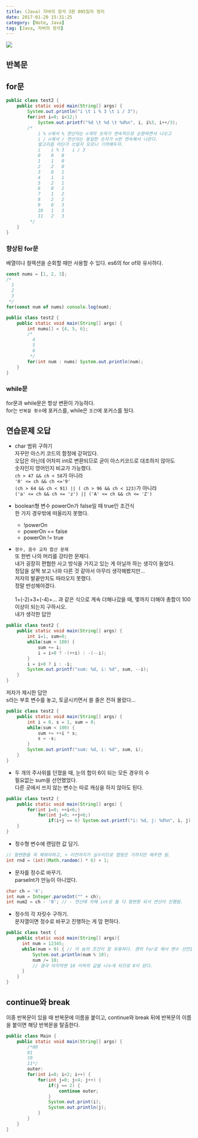 ```yaml
---
title: (Java) 자바의 정석 3판 005일차 정리
date: 2017-01-20 15:31:25
category: [Note, Java]
tag: [Java, 자바의 정석]
---
```

![](thumb.png)

## 반복문
## for문
```java
public class test2 {
    public static void main(String[] args) {
        System.out.println("i \t i % 3 \t i / 3");
        for(int i=0; i<12;)
            System.out.printf("%d \t %d \t %d%n", i, i%3, i++/3);
        /*
            i % n에서 % 연산자는 n개의 숫자가 연속적으로 순환하면서 나오고
            i / n에서 / 연산자는 동일한 숫자가 n번 연속해서 나온다.
            알고리즘 어딘가 쓰일지 모르니 기억해두자.
            i 	 i % 3 	 i / 3
            0 	 0 	 0
            1 	 1 	 0
            2 	 2 	 0
            3 	 0 	 1
            4 	 1 	 1
            5 	 2 	 1
            6 	 0 	 2
            7 	 1 	 2
            8 	 2 	 2
            9 	 0 	 3
            10 	 1 	 3
            11 	 2 	 3
         */
    }
}
```

### 향상된 for문
배열이나 컬렉션을 순회할 때만 사용할 수 있다.
es6의 for of와 유사하다.
```javascript
const nums = [1, 2, 3];
/*
  1
  2
  3
 */
for(const num of nums) console.log(num);
```

```java
public class test2 {
    public static void main(String[] args) {
        int nums[] = {4, 5, 6};
        /*
          4
          5
          6
         */
        for(int num : nums) System.out.println(num);
    }
}
```

### while문
for문과 while문은 항상 변환이 가능하다.  
for는 `반복할 횟수`에 포커스를, while은 `조건`에 포커스를 뒀다.  

## 연습문제 오답
* char 범위 구하기  
자꾸만 아스키 코드의 함정에 갇혀있다.  
오답은 아닌데 어차피 int로 변환되므로 굳이 아스키코드로 대조하지 않아도  
숫자인지 영어인지 비교가 가능했다.  
`ch > 47 && ch < 58`가 아니라  
`'0' <= ch && ch <='9'`  
`(ch > 64 && ch < 91) || ( ch > 96 && ch < 123)`가 아니라  
`('a' <= ch && ch <= 'z') || ('A' <= ch && ch <= 'Z')`  

* boolean형 변수 powerOn가 false일 때 true인 조건식  
한 가지 경우밖에 떠올리지 못했다.  
  * !powerOn  
  * powerOn == false  
  * powerOn != true  


* `정수, 음수 교차 합산 문제`  
또 한번 나의 머리를 강타한 문제다.  
내가 굉장히 편협한 사고 방식을 가지고 있는 게 아닐까 하는 생각이 들었다.  
정답을 살짝 보고 나와 다른 것 같아서 아무리 생각해봤지만...  
저자의 발끝만치도 따라오지 못했다.  
정말 반성해야겠다.  
&nbsp;  
1+(-2)+3+(-4)+... 과 같은 식으로 계속 더해나갔을 때, 몇까지 더해야 총합이 100이상이 되는지 구하시오.
&nbsp;  
내가 생각한 답안  
```java
public class test2 {
    public static void main(String[] args) {
        int i=1, sum=0;
        while(sum < 100) {
            sum += i;
            i = i>0 ? -(++i) : -(--i);
        }
        i = i>0 ? i : -i;
        System.out.printf("sum: %d, i: %d", sum, --i);
    }
}
```
저자가 제시한 답안  
s라는 부호 변수를 놓고, 토글시키면서 쓸 줄은 전혀 몰랐다...
```java
public class test2 {
    public static void main(String[] args) {
        int i = 0, s = 1, sum = 0;
        while(sum < 100) {
            sum += ++i * s;
            s = -s;
        }
        System.out.printf("sum: %d, i: %d", sum, i);
    }
}
```

* 두 개의 주사위를 던졌을 때, 눈의 합이 6이 되는 모든 경우의 수  
필요없는 sum을 선언했었다.  
다른 곳에서 쓰지 않는 변수는 따로 캐싱을 하지 않아도 된다.
```java
public class test2 {
    public static void main(String[] args) {
        for(int i=0; ++i<6;)
            for(int j=0; ++j<6;)
                if(i+j == 6) System.out.printf("i: %d, j: %d%n", i, j);
    }
}
```

* 정수형 변수에 랜덤한 값 담기.
```java
// 형변환을 꼭 해줘야하고, + 이전까지가 실수이므로 랩핑은 거까지만 해주면 됨.
int rnd = (int)(Math.random() * 6) + 1;
```

* 문자를 정수로 바꾸기.  
parseInt가 만능이 아니었다.  
```java
char ch = '4';
int num = Integer.parseInt("" + ch);
int num2 = ch - '0'; // - 연산에 의해 int로 둘 다 형변환 되서 연산이 진행됨.
```

* 정수의 각 자릿수 구하기.  
문자열이면 정수로 바꾸고 진행하는 게 맘 편하다.  
```java
public class test {
    public static void main(String[] args){
      int num = 12345;
      while(num > 0) { // 이 놈의 조건이 참 유용하다. 괜히 for로 해서 변수 선언할 필요 없다.
          System.out.println(num % 10);
          num /= 10;
          // 결국 마지막엔 10 이하의 값을 나누게 되므로 0이 된다.
      }
    }
}
```
## continue와 break
이중 반복문이 있을 때 반복문에 이름을 붙이고, continue와 break 뒤에 반복문의 이름을 붙이면 해당 반복문을 탈출한다.  
```java
public class Main {
    public static void main(String[] args) {
        /*00
        01
        10
        11*/
        outer:
        for(int i=0; i<2; i++) {
            for(int j=0; j<4; j++) {
                if(j == 2) {
                    continue outer;
                }
                System.out.print(i);
                System.out.println(j);
            }
        }
    }
}
```